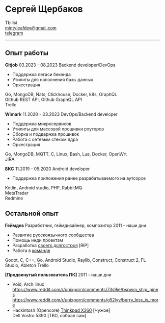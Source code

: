 # Сергей Щербаков

Tbilisi  
mintyleafdev@gmail.com  
[telegram](t.me/mintyleaf)  

------------------- ----------------------------
## Опыт работы

**Gitjob**
03.2023 - 08.2023
Backend developer/DevOps
- Поддержка легаси бекенда
- Утилиты для наполнения базы данных
- Оркестрация

Go, MongoDB, Nats, Clickhouse, Docker, k8s, GraphQL  
Github REST API, Github GraphQL API  
Trello  

**Wimark**
11.2020 - 03.2023
DevOps/Backend developer
- Поддержка микросервисов
- Утилиты для массовой прошивки роутеров
- Сборка и поддержка прошивок
- Работа с сетевым стеком ядра
- Оркестрация

Go, MongoDB, MQTT, C, Linux, Bash, Lua, Docker, OpenWrt  
JIRA  

**БКС**
11.2019 - 05.2020
Android developer
- Поддержка приложения ранее разрабатываемого на аутсорсе

Kotlin, Android studio, PHP, RabbitMQ  
MetaTrader  
Redmine  

## Остальной опыт

**Геймдев**
Разработчик, геймдизайнер, композитор
2011 - наши дни
- Развитие русскоязычного сообщества
- Помощь инди проектам
- Разработка [своего долгостроя](https://youtu.be/MpwTIZJQocw) [RIP]
- Работа в [команде](https://github.com/HGRussian)

Godot, C, C++, Go, Android Studio, Raylib, Construct, Construct 2, FL Studio, Ableton
Trello

**[Продвинутый пользователь ПК]**
2011 - наши дни
- Void, Arch linux
https://www.reddit.com/r/unixporn/comments/73s9je/bspwm_ship_pines  
https://www.reddit.com/r/unixporn/comments/g52lyv/berry_less_is_more  
- Hackintosh (Opencore)
[Thinkpad X260](https://github.com/SuhailSherief/ThinkPad-x260-macOS-OpenCore) [Чужое]  
Dell Vostro 5390 [TBD, собрал сам]

